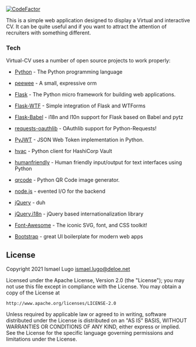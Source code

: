 
[![CodeFactor](https://www.codefactor.io/repository/github/deloe-net/virtual-cv/badge/master?s=8d3652d5e24f2972a78c6c2972bf63ea19834009)](https://www.codefactor.io/repository/github/deloe-net/virtual-cv/overview/master)

This is a simple web application designed to display a Virtual and interactive CV. It can be quite useful and if you want to attract the attention of recruiters with something different.

### Tech
Virtual-CV uses a number of open source projects to work properly:

- [Python] -  The Python programming language
- [peewee] - A small, expressive orm
- [Flask] - The Python micro framework for building web applications.
- [Flask-WTF] - Simple integration of Flask and WTForms
- [Flask-Babel] -  i18n and l10n support for Flask based on Babel and pytz
- [requests-oauthlib] - OAuthlib support for Python-Requests!
- [PyJWT] -  JSON Web Token implementation in Python.
- [hvac] - Python client for HashiCorp Vault
- [humanfriendly] - Human friendly input/output for text interfaces using Python
- [qrcode] -  Python QR Code image generator.
- [node.js] - evented I/O for the backend
- [jQuery] - duh
- [jQuery.i18n] - jQuery based internationalization library
- [Font-Awesome] -  The iconic SVG, font, and CSS toolkit!
- [Bootstrap] - great UI boilerplate for modern web apps

    [Python]: <https://github.com/python/cpython>
    [jQuery]: <http://jquery.com>
    [jQuery.i18n]: <https://github.com/wikimedia/jquery.i18n>
    [Font-Awesome]: <https://github.com/FortAwesome/Font-Awesome>
    [peewee]: <https://github.com/coleifer/peewee>
    [Flask]: <https://github.com/pallets/flask>
    [requests-oauthlib]: <https://github.com/requests/requests-oauthlib>
    [Flask-WTF]: <https://github.com/wtforms/flask-wtf>
    [Flask-Babel]: <https://github.com/python-babel/flask-babel>
    [PyJWT]: <https://github.com/jpadilla/pyjwt>
    [hvac]: <https://github.com/hvac/hvac>
    [humanfriendly]: <https://github.com/xolox/python-humanfriendly>
    [qrcode]: <https://github.com/lincolnloop/python-qrcode>
    [Bootstrap]: <http://twitter.github.com/bootstrap/>
    [node.js]: <http://nodejs.org>

## License

Copyright 2021 Ismael Lugo <ismael.lugo@deloe.net>

Licensed under the Apache License, Version 2.0 (the "License");
you may not use this file except in compliance with the License.
You may obtain a copy of the License at

    http://www.apache.org/licenses/LICENSE-2.0

Unless required by applicable law or agreed to in writing, software
distributed under the License is distributed on an "AS IS" BASIS,
WITHOUT WARRANTIES OR CONDITIONS OF ANY KIND, either express or implied.
See the License for the specific language governing permissions and
limitations under the License.
